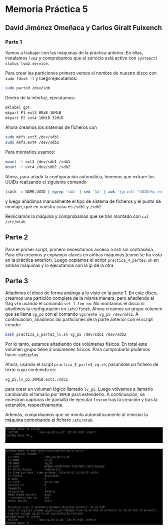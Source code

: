 # Memoria Práctica 5
## David Jiménez Omeñaca y Carlos Giralt Fuixench

### Parte 1

Vamos a trabajar con las máquinas de la práctica anterior. En ellas, instalamos `lvm2` y comprobamos que el servicio está activo con `systemctl status lvm2.service`.

Para crear las particiones primero vemos el nombre de nuestro disco con `sudo fdisk -l` y luego ejecutamos:
```bash
sudo parted /dev/sdb
```
Dentro de la interfaz, ejecutamos:
```bash
mklabel gpt
mkpart P1 ext3 0MiB 16MiB
mkpart P2 ext4 16MiB 32MiB
```
Ahora creamos los sistemas de ficheros con
```bash
sudo mkfs.ext3 /dev/sdb1
sudo mkfs.ext4 /dev/sdb2
```
Para montarlos usamos:
```bash
mount -t ext3 /dev/sdb1 /sdb1 
mount -t ext4 /dev/sdb2 /sdb2 
```
Ahora, para añadir la configuración automática, tenemos que extraer los UUIDs realizando el siguiente comando
```bash
lsblk -o NAME,UUID | egrep 'sdb' | sed '1d' | awk '{printf "UUID=%s errors=remount-ro 0 2\n",$2}' >> /etc/fstab
```
y luego añadimos manualmente el tipo de sistema de ficheros y el punto de montaje, que en nuestro caso es `/sdb1` y `/sdb2`

Reiniciamos la máquina y comprobamos que se han montado con `cat /etc/mtab`.

## Parte 2

Para el primer script, primero necesitamos acceso a ssh sin contraseña. Para ello creamos y copiamos claves en ambas máquinas (como se ha visto en la práctica anterior). Luego copiamos el script `practica_4_parte2.sh` en ambas máquinas y lo ejecutamos con la ip de la otra.

## Parte 3

Añadimos el disco de forma análoga a lo visto en la parte 1. En este disco, creamos una partición completa de la misma manera, pero añadiendo el flag `vlm` usando el comando `set 1 lvm on`.
No montamos el disco ni añadimos la configuración en `/etc/fstab`. Ahora creamos un grupo volumen que se llama `vg_p5` con el comando `vgcreate vg_p5 /dev/sdc1`. A continuación, añadimos las particiones de la parte anterior con el script creado:
```bash
bash practica_5_parte3_lv.sh vg_p5 /dev/sdb1 /dev/sdb2
```
Por lo tanto, estamos añadiendo dos volúmenes físicos. En total este volumen grupo tiene 3 volúmenes físicos. Para comprobarlo podemos hacer `vgdisplay`.

Ahora, usando el script `practica_5_parte3_vg.sh`, pasándole un fichero de texto cuyo contenido es:

```bash
vg_p5,lv_p5,30MiB,ext3,/sdc1
```

para crear un volumen lógico llamado `lv_p5`. Luego volvemos a llamarlo cambiando el tamaño por `36MiB` para extenderlo. A continuación, se muestran capturas de pantalla de ejecutar `lvscan` tras la creación y tras la extensión, respectivamente. 

Además, comprobamos que se monta automáticamente al reiniciar la máquina comrobando el fichero `/etc/mtab`.


![p1](capt3.png)


![p2](capt4.png)


